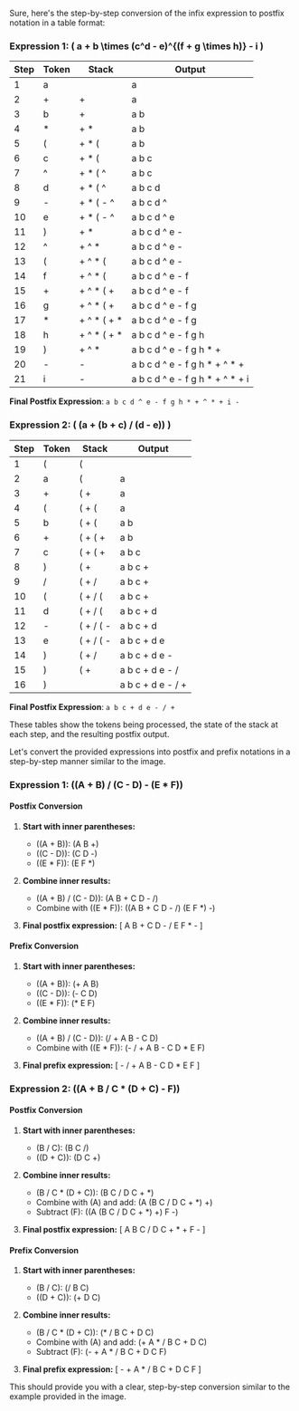 Sure, here's the step-by-step conversion of the infix expression to postfix notation in a table format:

### Expression 1: \( a + b \times (c^d - e)^{(f + g \times h)} - i \)

| Step | Token | Stack            | Output         |
|------|-------|-------------------|----------------|
| 1    | a     |                   | a              |
| 2    | +     | +                 | a              |
| 3    | b     | +                 | a b            |
| 4    | *     | + *               | a b            |
| 5    | (     | + * (             | a b            |
| 6    | c     | + * (             | a b c          |
| 7    | ^     | + * ( ^           | a b c          |
| 8    | d     | + * ( ^           | a b c d        |
| 9    | -     | + * ( - ^         | a b c d ^      |
| 10   | e     | + * ( - ^         | a b c d ^ e    |
| 11   | )     | + *               | a b c d ^ e -  |
| 12   | ^     | + ^ *             | a b c d ^ e -  |
| 13   | (     | + ^ * (           | a b c d ^ e -  |
| 14   | f     | + ^ * (           | a b c d ^ e - f|
| 15   | +     | + ^ * ( +         | a b c d ^ e - f|
| 16   | g     | + ^ * ( +         | a b c d ^ e - f g|
| 17   | *     | + ^ * ( + *       | a b c d ^ e - f g|
| 18   | h     | + ^ * ( + *       | a b c d ^ e - f g h|
| 19   | )     | + ^ *             | a b c d ^ e - f g h * +|
| 20   | -     | -                 | a b c d ^ e - f g h * + ^ * +|
| 21   | i     | -                 | a b c d ^ e - f g h * + ^ * + i|

**Final Postfix Expression**: `a b c d ^ e - f g h * + ^ * + i -`

### Expression 2: \( (a + (b + c) / (d - e)) \)

| Step | Token | Stack         | Output    |
|------|-------|---------------|-----------|
| 1    | (     | (             |           |
| 2    | a     | (             | a         |
| 3    | +     | ( +           | a         |
| 4    | (     | ( + (         | a         |
| 5    | b     | ( + (         | a b       |
| 6    | +     | ( + ( +       | a b       |
| 7    | c     | ( + ( +       | a b c     |
| 8    | )     | ( +           | a b c +   |
| 9    | /     | ( + /         | a b c +   |
| 10   | (     | ( + / (       | a b c +   |
| 11   | d     | ( + / (       | a b c + d |
| 12   | -     | ( + / ( -     | a b c + d |
| 13   | e     | ( + / ( -     | a b c + d e|
| 14   | )     | ( + /         | a b c + d e -|
| 15   | )     | ( +            | a b c + d e - /|
| 16   | )     |               | a b c + d e - / +|

**Final Postfix Expression**: `a b c + d e - / +`

These tables show the tokens being processed, the state of the stack at each step, and the resulting postfix output.



Let's convert the provided expressions into postfix and prefix notations in a step-by-step manner similar to the image.

### Expression 1: \((A + B) / (C - D) - (E * F)\)

#### Postfix Conversion
1. **Start with inner parentheses:**
   - \((A + B)\): \(A B +\)
   - \((C - D)\): \(C D -\)
   - \((E * F)\): \(E F *\)

2. **Combine inner results:**
   - \((A + B) / (C - D)\): \(A B + C D - /\)
   - Combine with \((E * F)\): \((A B + C D - /) (E F *) -\)

3. **Final postfix expression:**
   \[ A B + C D - / E F * - \]

#### Prefix Conversion
1. **Start with inner parentheses:**
   - \((A + B)\): \(+ A B\)
   - \((C - D)\): \(- C D\)
   - \((E * F)\): \(* E F\)

2. **Combine inner results:**
   - \((A + B) / (C - D)\): \(/ + A B - C D\)
   - Combine with \((E * F)\): \(- / + A B - C D * E F\)

3. **Final prefix expression:**
   \[ - / + A B - C D * E F \]

### Expression 2: \((A + B / C * (D + C) - F)\)

#### Postfix Conversion
1. **Start with inner parentheses:**
   - \(B / C\): \(B C /\)
   - \((D + C)\): \(D C +\)

2. **Combine inner results:**
   - \(B / C * (D + C)\): \(B C / D C + *\)
   - Combine with \(A\) and add: \(A (B C / D C + *) +\)
   - Subtract \(F\): \((A (B C / D C + *) +) F -\)

3. **Final postfix expression:**
   \[ A B C / D C + * + F - \]

#### Prefix Conversion
1. **Start with inner parentheses:**
   - \(B / C\): \(/ B C\)
   - \((D + C)\): \(+ D C\)

2. **Combine inner results:**
   - \(B / C * (D + C)\): \(* / B C + D C\)
   - Combine with \(A\) and add: \(+ A * / B C + D C\)
   - Subtract \(F\): \(- + A * / B C + D C F\)

3. **Final prefix expression:**
   \[ - + A * / B C + D C F \]

This should provide you with a clear, step-by-step conversion similar to the example provided in the image.